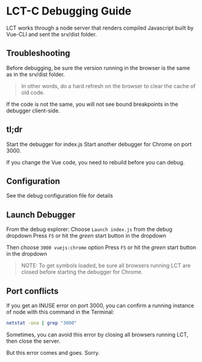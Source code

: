 # LCT-C Debugging Guide

LCT works through a node server that renders compiled Javascript built by Vue-CLI and sent the srv/dist folder.

## Troubleshooting

Before debugging, be sure the version running in the browser is the same as in the srv/dist folder.

> In other words, do a hard refresh on the browser to clear the cache of old code.


If the code is not the same, you will not see bound breakpoints in the debugger client-side.

## tl;dr

Start the debugger for index.js
Start another debugger for Chrome on port 3000.

If you change the Vue code, you need to rebuild before you can debug.

## Configuration

See the debug configuration file for details

## Launch Debugger

From the debug explorer:
Choose `Launch index.js` from the debug dropdown
Press `F5` or hit the *green* start button in the dropdown

Then choose `3000 vuejs:chrome` option
Press `F5` or hit the *green* start button in the dropdown

> NOTE: To get symbols loaded, be sure all browsers running LCT are closed before starting the debugger for Chrome.
## Port conflicts

If you get an INUSE error on port 3000, you can confirm a running instance of node with this command in the Terminal:

```bash
netstat -ona | grep "3000"

```

Sometimes, you can avoid this error by closing all browsers running LCT, then close the server.

But this error comes and goes. Sorry.


